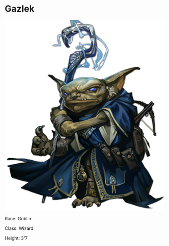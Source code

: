 # Gazlek
<img class="float-left h-96 mr-8 mb-8 rounded"   src="https://raw.githubusercontent.com/DiscoverTec/anExperiment/main/eberron-by-night/images/characters/gazlek.png"/>

Race: Goblin 

Class: Wizard

Height: 3'7
